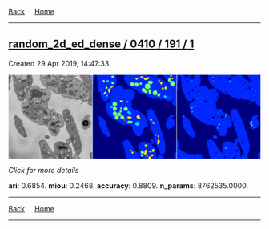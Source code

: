 
[Back](..)&nbsp;&nbsp;&nbsp;&nbsp;&nbsp;[Home](https://leapmanlab.github.io/snapshots)

---

<div class="summary"><a href="1"><h2>random_2d_ed_dense / 0410 / 191 / 1</h2></a><p>Created 29 Apr 2019, 14:47:33
</p><a href="1"><img src="1/media/summary.png" align="center"></a><p>
<i>Click for more details</i>
</p></div>

**ari**: 0.6854. **miou**: 0.2468. **accuracy**: 0.8809. **n_params**: 8762535.0000. 

---

[Back](..)&nbsp;&nbsp;&nbsp;&nbsp;&nbsp;[Home](https://leapmanlab.github.io/snapshots)

---